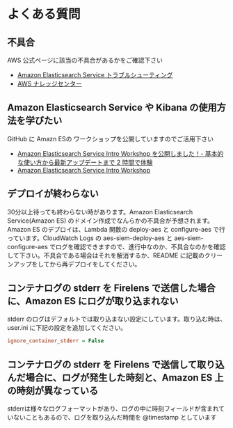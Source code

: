 # よくある質問

## 不具合

AWS 公式ページに該当の不具合があるかをご確認下さい

* [Amazon Elasticsearch Service トラブルシューティング](https://docs.aws.amazon.com/ja_jp/elasticsearch-service/latest/developerguide/aes-handling-errors.html)
* [AWS ナレッジセンター](https://aws.amazon.com/jp/premiumsupport/knowledge-center/#Amazon_Elasticsearch_Service)

## Amazon Elasticsearch Service や Kibana の使用方法を学びたい

GitHub に Amazn ESの ワークショップを公開していますのでご活用下さい

* [Amazon Elasticsearch Service Intro Workshop を公開しました！- 基本的な使い方から最新アップデートまで 2 時間で体験](https://aws.amazon.com/jp/blogs/news/amazon-elasticsearch-service-hands-on/)
* [Amazon Elasticsearch Service Intro Workshop](https://github.com/aws-samples/amazon-s3-datalake-handson/blob/master/JP/README.md)

## デプロイが終わらない

30分以上待っても終わらない時があります。Amazon Elasticsearch Service(Amazon ES) のドメイン作成でなんらかの不具合が予想されます。Amazon ES のデプロイは、Lambda 関数の deploy-aes と configure-aes で行っています。CloudWatch Logs の aes-siem-deploy-aes と aes-siem-configure-aes でログを確認できますので、進行中なのか、不具合なのかを確認して下さい。不具合である場合はそれを解消するか、README に記載のクリーンアップをしてから再デプロイをしてください。

## コンテナログの stderr を Firelens で送信した場合に、Amazon ES にログが取り込まれない

stderr のログはデフォルトでは取り込まない設定にしています。取り込む時は、user.ini に下記の設定を追加してください。

```ini
ignore_container_stderr = False
```

## コンテナログの stderr を Firelens で送信して取り込んだ場合に、ログが発生した時刻と、Amazon ES 上の時刻が異なっている

stderrは様々なログフォーマットがあり、ログの中に時刻フィールドが含まれていないこともあるので、ログを取り込んだ時間を @timestamp としています
